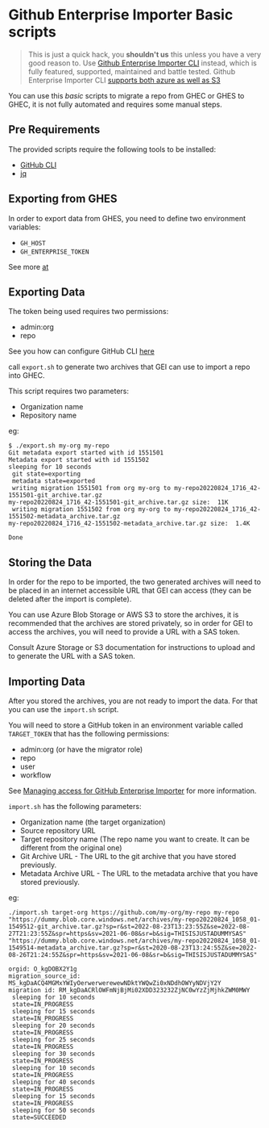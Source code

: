 # Github Enterprise Importer Basic scripts

> This is just a quick hack, you **shouldn't us** this unless you have a very good reason to. Use [Github Enterprise Importer CLI](https://github.com/github/gh-gei) instead, which is fully featured, supported, maintained and battle tested. Github Enterprise Importer CLI [supports both azure as well as S3](https://docs.github.com/en/early-access/enterprise-importer/migrating-repositories-with-github-enterprise-importer/migrating-repositories-to-github-enterprise-cloud/migrating-repositories-from-github-enterprise-server-to-github-enterprise-cloud#step-5-set-up-blob-storage)

You can use this _basic_ scripts to migrate a repo from GHEC or GHES to GHEC, it is not fully automated and requires some manual steps.

## Pre Requirements

The provided scripts require the following tools to be installed:

- [GitHub CLI](https://cli.github.com/)
- [jq](https://stedolan.github.io/jq/)

## Exporting from GHES

In order to export data from GHES, you need to define two environment variables: 

- `GH_HOST`
- `GH_ENTERPRISE_TOKEN`

See more [at](https://cli.github.com/manual/#github-enterprise)

## Exporting Data

The token being used requires two permissions:

- admin:org
- repo

See you how can configure GitHub CLI [here](https://cli.github.com/manual/#configuration)

call `export.sh` to generate two archives that GEI can use to import a repo into GHEC.

This script requires two parameters:

- Organization name
- Repository name

eg:

```console
$ ./export.sh my-org my-repo
Git metadata export started with id 1551501
Metadata export started with id 1551502
sleeping for 10 seconds
 git state=exporting
 metadata state=exported
 writing migration 1551501 from org my-org to my-repo20220824_1716_42-1551501-git_archive.tar.gz
my-repo20220824_1716_42-1551501-git_archive.tar.gz size:  11K
 writing migration 1551502 from org my-org to my-repo20220824_1716_42-1551502-metadata_archive.tar.gz
my-repo20220824_1716_42-1551502-metadata_archive.tar.gz size:  1.4K

Done
```

## Storing the Data

In order for the repo to be imported, the two generated archives will need to be placed in an internet accessible URL that GEI can access (they can be deleted after the import is complete).

You can use Azure Blob Storage or AWS S3 to store the archives, it is recommended that the archives are stored privately, so in order for GEI to access the archives, you will need to provide a URL with a SAS token.

Consult Azure Storage or S3 documentation for instructions to upload and to generate the URL with a SAS token.

## Importing Data

After you stored the archives, you are not ready to import the data. For that you can use the `import.sh` script.

You will need to store a GitHub token in an environment variable called `TARGET_TOKEN` that has the following permissions:

- admin:org (or have the migrator role)
- repo
- user
- workflow

See [Managing access for GitHub Enterprise Importer](https://docs.github.com/en/early-access/github/migrating-with-github-enterprise-importer/running-a-migration-with-github-enterprise-importer/managing-access-for-github-enterprise-importer#about-required-access-for-github-enterprise-importer) for more information.

`import.sh` has the following parameters:

- Organization name (the target organization)
- Source repository URL
- Target repository name (The repo name you want to create. It can be different from the original one)
- Git Archive URL - The URL to the git archive that you have stored previously.
- Metadata Archive URL - The URL to the metadata archive that you have stored previously.

eg:

```console
./import.sh target-org https://github.com/my-org/my-repo my-repo "https://dummy.blob.core.windows.net/archives/my-repo20220824_1058_01-1549512-git_archive.tar.gz?sp=r&st=2022-08-23T13:23:55Z&se=2022-08-27T21:23:55Z&spr=https&sv=2021-06-08&sr=b&sig=THISISJUSTADUMMYSAS" "https://dummy.blob.core.windows.net/archives/my-repo20220824_1058_01-1549514-metadata_archive.tar.gz?sp=r&st=2020-08-23T13:24:55Z&se=2022-08-26T21:24:55Z&spr=https&sv=2021-06-08&sr=b&sig=THISISJUSTADUMMYSAS"

orgid: O_kgDOBX2Y1g
migration_source_id: MS_kgDaACQ4MGMxYWIyOerwerwerewewNDktYWQwZi0xNDdhOWYyNDVjY2Y
migration id: RM_kgDaACRlOWFmNjBjMi02XDD323232ZjNC0wYzZjMjhkZWM0MWY
 sleeping for 10 seconds
 state=IN_PROGRESS
 sleeping for 15 seconds
 state=IN_PROGRESS
 sleeping for 20 seconds
 state=IN_PROGRESS
 sleeping for 25 seconds
 state=IN_PROGRESS
 sleeping for 30 seconds
 state=IN_PROGRESS
 sleeping for 10 seconds
 state=IN_PROGRESS
 sleeping for 40 seconds
 state=IN_PROGRESS
 sleeping for 15 seconds
 state=IN_PROGRESS
 sleeping for 50 seconds
 state=SUCCEEDED
```
